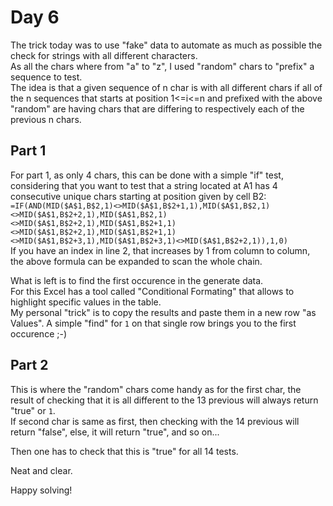 # Day 6

The trick today was to use "fake" data to automate as much as possible the check for strings with all different characters.<BR>
As all the chars where from "a" to "z", I used "random" chars to "prefix" a sequence to test.<BR>
The idea is that a given sequence of n char is with all different chars if all of the n sequences that starts at position 1\<=i\<=n and prefixed with the above "random" are having chars that are differing to respectively each of the previous n chars.

## Part 1

For part 1, as only 4 chars, this can be done with a simple "if" test, considering that you want to test that a string located at A1 has 4 consecutive unique chars starting at position given by cell B2:<BR>
`=IF(AND(MID($A$1,B$2,1)<>MID($A$1,B$2+1,1),MID($A$1,B$2,1)<>MID($A$1,B$2+2,1),MID($A$1,B$2,1)<>MID($A$1,B$2+2,1),MID($A$1,B$2+1,1)<>MID($A$1,B$2+2,1),MID($A$1,B$2+1,1)<>MID($A$1,B$2+3,1),MID($A$1,B$2+3,1)<>MID($A$1,B$2+2,1)),1,0) `<BR>
If you have an index in line 2, that increases by 1 from column to column, the above formula can be expanded to scan the whole chain.

What is left is to find the first occurence in the generate data.<BR>
For this Excel has a tool called "Conditional Formating" that allows to highlight specific values in the table.<BR>
My personal "trick" is to copy the results and paste them in a new row "as Values". A simple "find" for `1` on that single row brings you to the first occurence ;-) 

## Part 2

This is where the "random" chars come handy as for the first char, the result of checking that it is all different to the 13 previous will always return "true" or `1`.<BR>
If second char is same as first, then checking with the 14 previous will return "false", else, it will return "true", and so on...

Then one has to check that this is "true" for all 14 tests.

Neat and clear.

Happy solving!
